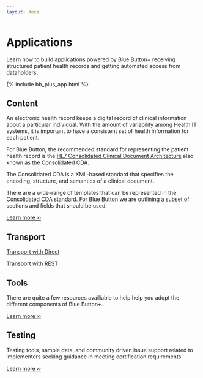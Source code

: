 ```yaml
---
layout: docs
---
```


# Applications

Learn how to build applications powered by Blue Button+ receiving structured patient health records and getting automated access from dataholders.

<!--
1. What data do you want? [content]
2. Where do you get it? [connector api]
3. How do you get it? [transport]
4. What do you do with it, present it? [UI / tools]
-->

{% include bb_plus_app.html %}

<a name="content"></a>
## Content

An electronic health record keeps a digital record of clinical information about a particular individual. With the amount of variability among Health IT systems, it is important to have a consistent set of health information for each patient.

For Blue Button, the recommended standard for representing the patient health record is the [HL7 Consolidated Clinical Document Architecture](http://www.hl7.org/implement/standards/product_brief.cfm?product_id=258) also known as the Consolidated CDA.

The Consolidated CDA is a XML-based standard that specifies the encoding, structure, and semantics of a clinical document.

There are a wide-range of templates that can be represented in the Consolidated CDA standard. For Blue Button we are outlining a subset of sections and fields that should be used. 

[Learn more ››](/applications/content)

<a name="transport"></a>
## Transport

[Transport with Direct](/applications/direct)

[Transport with REST](/applications/rest)

<a name="tools"></a>
## Tools

There are quite a few resources availiable to help help you adopt the different components of Blue Button+.

[Learn more ››](/applications/tools)

<a name="testing"></a>
## Testing

Testing tools, sample data, and community driven issue support related to implementers seeking guidance in meeting certification requirements.

[Learn more ››](/applications/testing)
